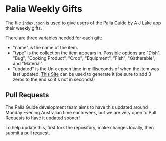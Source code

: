 # Palia Weekly Gifts

The file `index.json` is used to give users of the Palia Guide by A J Lake app their weekly gifts.

There are three variables needed for each gift:
- "name" is the name of the item.
- "type" is the collection the item appears in. Possible options are "Dish", "Bug", "Cooking Product", "Crop", "Equipment", "Fish", "Gatherable", and "Material".
- "updated" is the Unix epoch time in milliseconds of when the item was last updated. [This Site](https://www.epochconverter.com/) can be used to generate it (be sure to add 3 zeros to the end so it's not in seconds!)

## Pull Requests
The Palia Guide development team aims to have this updated around Monday Evening Australian time each week, but we are very open to Pull Requests to have it updated sooner!

To help update this, first fork the repository, make changes locally, then submit a pull request.

